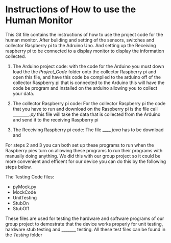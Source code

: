 # Instructions of How to use the Human Monitor
This Git file contains the instructions of how to use the project code for the human monitor. After buliding and setting of the sensors, switches and collector Raspberry pi to the Adruino Uno. And setting up the Receiving raspberry pi to be connected to a display monitor to display the information collected.

1. The Arduino project code: with the code for the Arduino you must down load the the _Project_Code_ folder onto the collector Raspberry pi and open this file, and have this code be compiled to the arduino off of the collector Raspberry pi that is connected to the Arduino this will have the code be program and installed on the arduino allowing you to collect your data.  

2. The collector Raspberry pi code: For the collector Raspberry pi the code that you have to run and download on the Raspberry pi is the file call _________.py_ this file will take the data that is collected from the Arduino and send it to the receiving Raspberry pi

3. The Receiving Raspberry pi code: The file _____.java_ has to be download and 

For steps 2 and 3 you can both set up these programs to run when the Raspberry pies turn on allowing these programs to run their programs with manually doing anything. We did this with our group project so it could be more convenient and efficent for our device you can do this by the following steps below.

The Testing Code files:
  - pyMock.py
  - MockCode
  - UnitTesting
  - StubOn
  - StubOff
  
These files are used for testing the hardware and software programs of our group project to demostrate that the device works properly for unit testing, hardware stub testing and _______ testing. All these test files can be found in the _Testing_ folder

